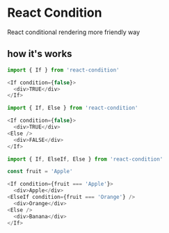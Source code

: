 # React Condition

React conditional rendering more friendly way


## how it's works

```javascript
import { If } from 'react-condition'

<If condition={false}>
  <div>TRUE</div>
</If>
```

```javascript
import { If, Else } from 'react-condition'

<If condition={false}>
  <div>TRUE</div>
<Else />
  <div>FALSE</div>
</If>
```

```javascript
import { If, ElseIf, Else } from 'react-condition'

const fruit = 'Apple'

<If condition={fruit === 'Apple'}>
  <div>Apple</div>
<ElseIf condition={fruit === 'Orange'} />
  <div>Orange</div>
<Else />
  <div>Banana</div>
</If>
```

